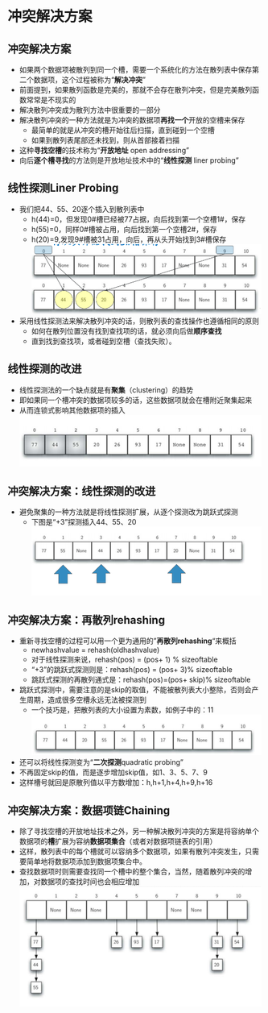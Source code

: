 # 冲突解决方案

## 冲突解决方案

+ 如果两个数据项被散列到同一个槽，需要一个系统化的方法在散列表中保存第二个数据项，这个过程被称为“**解决冲突**”
+ 前面提到，如果散列函数是完美的，那就不会存在散列冲突，但是完美散列函数常常是不现实的
+ 解决散列冲突成为散列方法中很重要的一部分
+ 解决散列冲突的一种方法就是为冲突的数据项**再找一个**开放的空槽来保存
    + 最简单的就是从冲突的槽开始往后扫描，直到碰到一个空槽
    + 如果到散列表尾部还未找到，则从首部接着扫描
+ 这种**寻找空槽**的技术称为“**开放地址** open addressing”
+ 向后**逐个槽寻找**的方法则是开放地址技术中的“**线性探测** liner probing”

## 线性探测Liner Probing

+ 我们把44、55、20逐个插入到散列表中
    + h(44)=0，但发现0#槽已经被77占据，向后找到第一个空槽1#，保存
    + h(55)=0，同样0#槽被占用，向后找到第一个空槽2#，保存
    + h(20)=9,发现9#槽被31占用，向后，再从头开始找到3#槽保存
      ![img.png](img.png)
+ 采用线性探测法来解决散列冲突的话，则散列表的查找操作也遵循相同的原则
    + 如何在散列位置没有找到查找项的话，就必须向后做**顺序查找**
    + 直到找到查找项，或者碰到空槽（查找失败）。

## 线性探测的改进

+ 线性探测法的一个缺点就是有**聚集**（clustering）的趋势
+ 即如果同一个槽冲突的数据项较多的话，这些数据项就会在槽附近聚集起来
+ 从而连锁式影响其他数据项的插入
  ![img_1.png](img_1.png)

## 冲突解决方案：线性探测的改进

+ 避免聚集的一种方法就是将线性探测扩展，从逐个探测改为跳跃式探测
    + 下图是“+3”探测插入44、55、20
      ![img_2.png](img_2.png)

## 冲突解决方案：再散列rehashing

+ 重新寻找空槽的过程可以用一个更为通用的”**再散列rehashing**“来概括
    + newhashvalue = rehash(oldhashvalue)
    + 对于线性探测来说，rehash(pos) = (pos+ 1) % sizeoftable
    + “+3”的跳跃式探测则是：rehash(pos) = (pos+ 3)% sizeoftable
    + 跳跃式探测的再散列通式是：rehash(pos)=(pos+ skip)% sizeoftable
+ 跳跃式探测中，需要注意的是skip的取值，不能被散列表大小整除，否则会产生周期，造成很多空槽永远无法被探测到
    + 一个技巧是，把散列表的大小设置为素数，如例子中的：11
      ![img_3.png](img_3.png)
+ 还可以将线性探测变为“**二次探测**quadratic probing”
+ 不再固定skip的值，而是逐步增加skip值，如1、3、5、7、9
+ 这样槽号就回是原散列值以平方数增加：h,h+1,h+4,h+9,h+16

## 冲突解决方案：数据项链Chaining

+ 除了寻找空槽的开放地址技术之外，另一种解决散列冲突的方案是将容纳单个数据项的**槽**扩展为容纳**数据项集合**（或者对数据项链表的引用）
+ 这样，散列表中的每个槽就可以容纳多个数据项，如果有散列冲突发生，只需要简单地将数据项添加到数据项集合中。
+ 查找数据项时则需要查找同一个槽中的整个集合，当然，随着散列冲突的增加，对数据项的查找时间也会相应增加
  ![img_4.png](img_4.png)